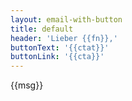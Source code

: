 ```yaml
---
layout: email-with-button
title: default
header: 'Lieber {{fn}},'
buttonText: '{{ctat}}'
buttonLink: '{{cta}}'
---
```

{{msg}}
